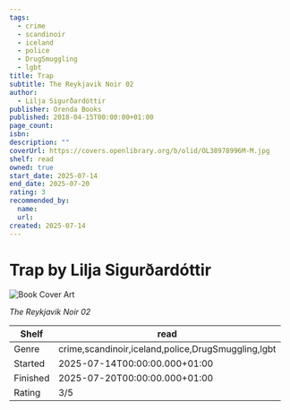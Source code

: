 ```yaml
---
tags:
  - crime
  - scandinoir
  - iceland
  - police
  - DrugSmuggling
  - lgbt
title: Trap
subtitle: The Reykjavik Noir 02
author:
  - Lilja Sigurðardóttir
publisher: Orenda Books
published: 2018-04-15T00:00:00+01:00
page_count:
isbn:
description: ""
coverUrl: https://covers.openlibrary.org/b/olid/OL38978996M-M.jpg
shelf: read
owned: true
start_date: 2025-07-14
end_date: 2025-07-20
rating: 3
recommended_by:
  name:
  url:
created: 2025-07-14
---
```


# Trap by Lilja Sigurðardóttir

![Book Cover Art](https://covers.openlibrary.org/b/olid/OL38978996M-M.jpg)

_The Reykjavik Noir 02_

| Shelf | read |
| --- | --- |
| Genre | crime,scandinoir,iceland,police,DrugSmuggling,lgbt |
| Started | 2025-07-14T00:00:00.000+01:00 |
| Finished | 2025-07-20T00:00:00.000+01:00 |
| Rating | 3/5 |
